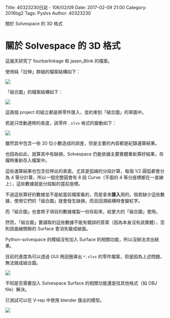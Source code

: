 Title: 40323230日誌 - 106/02/09
Date: 2017-02-09 21:00
Category: 2016bg2
Tags: Pyslvs
Author: 40323230

關於 Solvespace 的 3D 格式

<!-- PELICAN_END_SUMMARY -->

關於 Solvespace 的 3D 格式
===

這幾天研究了 fourbarlinkage 和 jasen_8link 的檔案。

使用純「拉伸」群組的檔案結構如下：

![](https://raw.githubusercontent.com/coursemdetw/project_site_files/gh-pages/files/2016spring/g2/Python_solvespace/0209_02.png)

「組合圖」的檔案結構如下：

![](https://raw.githubusercontent.com/coursemdetw/project_site_files/gh-pages/files/2016spring/g2/Python_solvespace/0209_03.png)

這兩個 project 的組立都是將零件匯入，並約束到「組合圖」的草圖中。

若是只改動連桿的長度，該零件 `.slvs` 格式的變動如下：

![](https://raw.githubusercontent.com/coursemdetw/project_site_files/gh-pages/files/2016spring/g2/Python_solvespace/0209_01.png)

雖然其中包含一些 20 位小數造成的誤差，但是主要的內容都是紀錄運算結果。

也因為如此，就算其中有缺損，Solvespace 仍能依據主要實體重新算好結果，存檔時重新存入檔案中。

這些運算結果也包含拉伸出的表面，尤其是弧線的分段計算，每個 1/2 圓弧都會分為 4 等分計算，所以一個完整圓會有 8 段 Curve（平面的 4 等分座標都在一直線上），這些數據就是分段點的當前座標。

不過這些算好的數據並不是給當前檔案看的，而是拿來**匯入**用的，倘若缺少這些數據，使用它們的「組合圖」就會發生缺損，而且回溯結構時會變紅字。

而「組合圖」也會將子項目的數據複製一份存起來，給更大的「組合圖」使用。

然而，「組合圖」要讀取的這些數據不能有錯誤的答案（因為本身沒有該實體），否則該曲線關聯的 Surface 會消失變成破面。

Python-solvespace 的模組沒有加入 Surface 的相關功能，所以沒辦法求出結果。

目前的進度為可以透過 GUI 用迴圈導出 `*.slvs` 的零件檔案，但是因為上述問題，無法做成組合圖。

![](https://raw.githubusercontent.com/coursemdetw/project_site_files/gh-pages/files/2016spring/g2/Python_solvespace/0209_04.png)

不知是否需要加入 Solvespace Surface 的相關功能還是找其他格式（如 OBJ file）解決。

已測試可以在 V-rep 中使用 blender 匯出的模型。

![](https://raw.githubusercontent.com/coursemdetw/project_site_files/gh-pages/files/2016spring/g2/Python_solvespace/0209_05.png)